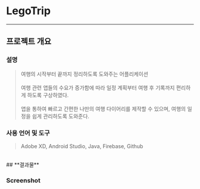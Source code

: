 # LegoTrip
---


## **프로젝트 개요**

### **설명**

> 여행의 시작부터 끝까지 정리하도록 도와주는 어플리케이션 <br><br>
> 여행 관련 앱들의 수요가 증가함에 따라 일정 계획부터 여행 후
  기록까지 편리하게 하도록 구상하였다. <br><br>
> 앱을 통하여 빠르고 간편한 나만의 여행 다이어리를 제작할 수
  있으며, 여행의 일정을 쉽게 관리하도록 도와준다. <br>



### **사용 언어 및 도구**

> Adobe XD, Android Studio, Java, Firebase, Github

<br>
## **결과물**

### **Screenshot**

